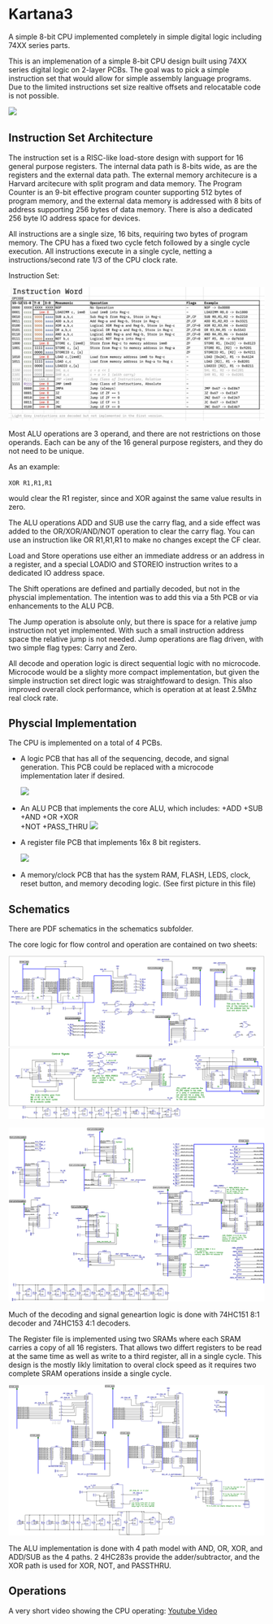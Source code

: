# Kartana3
A simple 8-bit CPU implemented completely in simple digital logic including 74XX series parts.

This is an implemenation of a simple 8-bit CPU design built using 74XX series digital logic on 2-layer PCBs.  The goal was to pick a simple instruction set that would allow for simple assembly language programs.  Due to the limited instructions set size realtive offsets and relocatable code is not possible.

![](/images/IMG_7407.jpeg)

## Instruction Set Architecture

The instruction set is a RISC-like load-store design with support for 16 general purpose registers.  The internal data path is 8-bits wide, as are the registers and the external data path.  The external memory architecure is a Harvard arcitecure with split program and data memory. The Program Counter is an 9-bit effective program counter supporting 512 bytes of program memory, and the external data memory is addressed with 8 bits of address supporting 256 bytes of data memory.  There is also a dedicated 256 byte IO address space for devices.

All instructions are a single size, 16 bits, requiring two bytes of program memory.   The CPU has a fixed two cycle fetch followed by a single cycle execution.  All instructions execute in a single cycle, netting a instructions/second rate 1/3 of the CPU clock rate.

Instruction Set:

![](/Docs/InstructionSetSummary.jpg)

Most ALU operations are 3 operand, and there are not restrictions on those operands.  Each can be any of the 16 general purpose registers, and they do not need to be unique.

As an example:

`XOR R1,R1,R1`

would clear the R1 register, since and XOR against the same value results in zero.

The ALU operations ADD and SUB use the carry flag, and a side effect was added to the OR/XOR/AND/NOT operation to clear the carry flag.   You can use an instruction like OR R1,R1,R1 to make no changes except the CF clear.

Load and Store operations use either an immediate address or an address in a register, and a special LOADIO and STOREIO instruction writes to a dedicated IO address space.

The Shift operations are defined and partially decoded, but not in the physcial implementation.  The intention was to add this via a 5th PCB or via enhancements to the ALU PCB.

The Jump operation is absolute only, but there is space for a relative jump instruction not yet implemented.  With such a small instruction address space the relative jump is not needed.  Jump operations are flag driven, with two simple flag types: Carry and Zero.

All decode and operation logic is direct sequential logic with no microcode.  Microcode would be a slighty more compact implementation, but given the simple instruction set direct logic was straightfoward to design.  This also improved overall clock performance, which is operation at at least 2.5Mhz real clock rate.

## Physcial Implementation

The CPU is implemented on a total of 4 PCBs.

- A logic PCB that has all of the sequencing, decode, and signal generation.  This PCB could be replaced with a microcode implementation later if desired.

  ![](/images/IMG_7409.jpeg)

- An ALU PCB that implements the core ALU, which includes:
  +ADD 
  +SUB
  +AND
  +OR 
  +XOR   
  +NOT
  +PASS_THRU
  ![](/images/IMG_7412.jpeg)

- A register file PCB that implements 16x 8 bit registers. 

  ![](/images/IMG_7413.jpeg)

- A memory/clock PCB that has the system RAM, FLASH, LEDS, clock, reset button, and memory decoding logic.  (See first picture in this file)

## Schematics

There are PDF schematics in the schematics subfolder.

The core logic for flow control and operation are contained on two sheets:

![](/images/ControlSchematicPage1.png)

![](/images/ControlSchematicPage2.png)

Much of the decoding and signal geneartion logic is done with 74HC151 8:1 decoder and 74HC153 4:1 decoders. 

The Register file is implemented using two SRAMs where each SRAM carries a copy of all 16 registers.  That allows two differt registers to be read at the same time as well as write to a third register, all in a single cycle.  This design is the mostly likly limitation to overal clock speed as it requires two complete SRAM operations inside a single cycle.

![](/images/RegFilePage1.png)

The ALU implementation is done with 4 path model with AND, OR, XOR, and ADD/SUB as the 4 paths.  2 4HC283s provide the adder/subtractor, and the XOR path is used for XOR, NOT, and PASSTHRU.


## Operations
A very short video showing the CPU operating:
[Youtube Video](https://youtu.be/YNhLuDI3SnE)





